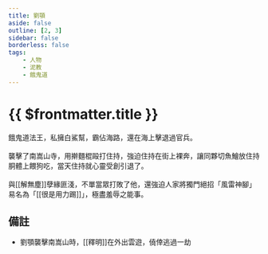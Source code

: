 ```yaml
---
title: 劉顎
aside: false
outline: [2, 3]
sidebar: false
borderless: false
tags:
    - 人物
    - 泥教
    - 餓鬼道
---
```


# {{ $frontmatter.title }}

餓鬼道法王，私擁白鯊幫，霸佔海路，還在海上擊退過官兵。
<br><br>
襲擊了南嵩山寺，用擀麵棍毆打住持，強迫住持在街上裸奔，讓同夥切魚鱠放住持胴體上餵狗吃，當天住持就心靈受創引退了。
<br><br>
與[[解無塵]]孽緣匪淺，不單當眾打敗了他，還強迫人家將獨門絕招「風雷神腳」易名為「[[很是用力踢]]」，極盡羞辱之能事。

## 備註

- 劉顎襲擊南嵩山時，[[釋明]]在外出雲遊，僥倖逃過一劫